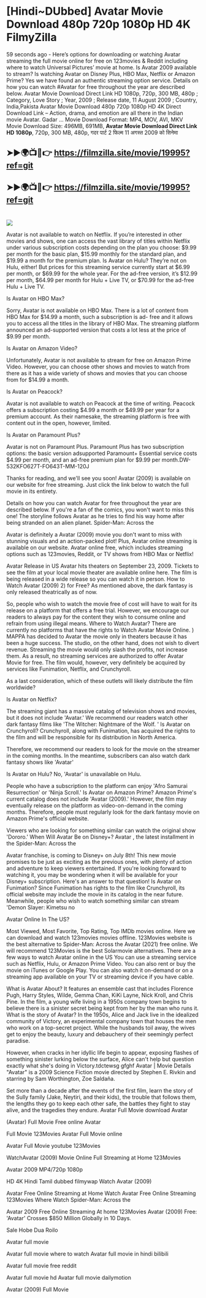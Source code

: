 # [Hindi~DUbbed] Avatar Movie Download 480p 720p 1080p HD 4K FilmyZilla


59 seconds ago - Here’s options for downloading or watching Avatar streaming the full movie online for free on 123movies & Reddit including where to watch Universal Pictures’ movie at home. Is Avatar 2009 available to stream? Is watching Avatar on Disney Plus, HBO Max, Netflix or Amazon Prime? Yes we have found an authentic streaming option service. Details on how you can watch #Avatar for free throughout the year are described below. Avatar Movie Download Direct Link HD 1080p, 720p, 300 MB, 480p ; Category, Love Story ; Year, 2009 ; Release date, 11 August 2009 ; Country, India,Pakista Avatar Movie Download 480p 720p 1080p HD 4K Direct Download Link – Action, drama, and emotion are all there in the Indian movie Avatar. Gadar ...
Movie Download Format: MP4, MOV, AVI, MKV
Movie Download Size: 496MB, 691MB, **Avatar Movie Download Direct Link HD 1080p**, 720p, 300 MB, 480p, गदर पार्ट 2 फिल्म 11 अगस्त 2009 को सिनेमा

## ➤►🌍📺📱👉   https://filmzilla.site/movie/19995?ref=git

## ➤►🌍📺📱👉   https://filmzilla.site/movie/19995?ref=git

#

<img src="https://image.tmdb.org/t/p/w780//vL5LR6WdxWPjLPFRLe133jXWsh5.jpg" />

Avatar is not available to watch on Netflix. If you’re interested in other movies and shows, one can access the vast library of titles within Netflix under various subscription costs depending on the plan you choose: $9.99 per month for the basic plan, $15.99 monthly for the standard plan, and $19.99 a month for the premium plan. Is Avatar on Hulu? They’re not on Hulu, either! But prices for this streaming service currently start at $6.99 per month, or $69.99 for the whole year. For the ad-free version, it’s $12.99 per month, $64.99 per month for Hulu + Live TV, or $70.99 for the ad-free Hulu + Live TV.

Is Avatar on HBO Max?

Sorry, Avatar is not available on HBO Max. There is a lot of content from HBO Max for $14.99 a month, such a subscription is ad- free and it allows you to access all the titles in the library of HBO Max. The streaming platform announced an ad-supported version that costs a lot less at the price of $9.99 per month.

Is Avatar on Amazon Video?

Unfortunately, Avatar is not available to stream for free on Amazon Prime Video. However, you can choose other shows and movies to watch from there as it has a wide variety of shows and movies that you can choose from for $14.99 a month.

Is Avatar on Peacock?

Avatar is not available to watch on Peacock at the time of writing. Peacock offers a subscription costing $4.99 a month or $49.99 per year for a premium account. As their namesake, the streaming platform is free with content out in the open, however, limited.

Is Avatar on Paramount Plus?

Avatar is not on Paramount Plus. Paramount Plus has two subscription options: the basic version adsupported Paramount+ Essential service costs $4.99 per month, and an ad-free premium plan for $9.99 per month.DW-532KFO627T-FO643T-MM-120J

Thanks for reading, and we'll see you soon! Avatar (2009) is available on our website for free streaming. Just click the link below to watch the full movie in its entirety.

Details on how you can watch Avatar for free throughout the year are described below. If you're a fan of the comics, you won't want to miss this one! The storyline follows Avatar as he tries to find his way home after being stranded on an alien planet. Spider-Man: Across the

Avatar is definitely a Avatar (2009) movie you don't want to miss with stunning visuals and an action-packed plot! Plus, Avatar online streaming is available on our website. Avatar online free, which includes streaming options such as 123movies, Reddit, or TV shows from HBO Max or Netflix!

Avatar Release in US Avatar hits theaters on September 23, 2009. Tickets to see the film at your local movie theater are available online here. The film is being released in a wide release so you can watch it in person. How to Watch Avatar (2009) 2) for Free? As mentioned above, the dark fantasy is only released theatrically as of now.

So, people who wish to watch the movie free of cost will have to wait for its release on a platform that offers a free trial. However, we encourage our readers to always pay for the content they wish to consume online and refrain from using illegal means. Where to Watch Avatar? There are currently no platforms that have the rights to Watch Avatar Movie Online. ) MAPPA has decided to Avatar the movie only in theaters because it has been a huge success. The studio, on the other hand, does not wish to divert revenue. Streaming the movie would only slash the profits, not increase them. As a result, no streaming services are authorized to offer Avatar Movie for free. The film would, however, very definitely be acquired by services like Funimation, Netflix, and Crunchyroll.

As a last consideration, which of these outlets will likely distribute the film worldwide?

Is Avatar on Netflix?

The streaming giant has a massive catalog of television shows and movies, but it does not include 'Avatar.' We recommend our readers watch other dark fantasy films like 'The Witcher: Nightmare of the Wolf. ' Is Avatar on Crunchyroll? Crunchyroll, along with Funimation, has acquired the rights to the film and will be responsible for its distribution in North America.

Therefore, we recommend our readers to look for the movie on the streamer in the coming months. In the meantime, subscribers can also watch dark fantasy shows like 'Avatar'

Is Avatar on Hulu? No, 'Avatar' is unavailable on Hulu.

People who have a subscription to the platform can enjoy 'Afro Samurai Resurrection' or 'Ninja Scroll.' Is Avatar on Amazon Prime? Amazon Prime's current catalog does not include 'Avatar (2009).' However, the film may eventually release on the platform as video-on-demand in the coming months. Therefore, people must regularly look for the dark fantasy movie on Amazon Prime's official website.

Viewers who are looking for something similar can watch the original show 'Dororo.' When Will Avatar Be on Disney+? Avatar , the latest installment in the Spider-Man: Across the

Avatar franchise, is coming to Disney+ on July 8th! This new movie promises to be just as exciting as the previous ones, with plenty of action and adventure to keep viewers entertained. If you're looking forward to watching it, you may be wondering when it will be available for your Disney+ subscription. Here's an answer to that question! Is Avatar on Funimation? Since Funimation has rights to the film like Crunchyroll, its official website may include the movie in its catalog in the near future. Meanwhile, people who wish to watch something similar can stream 'Demon Slayer: Kimetsu no

Avatar Online In The US?

Most Viewed, Most Favorite, Top Rating, Top IMDb movies online. Here we can download and watch 123movies movies offline. 123Movies website is the best alternative to Spider-Man: Across the Avatar (2021) free online. We will recommend 123Movies is the best Solarmovie alternatives. There are a few ways to watch Avatar online in the US You can use a streaming service such as Netflix, Hulu, or Amazon Prime Video. You can also rent or buy the movie on iTunes or Google Play. You can also watch it on-demand or on a streaming app available on your TV or streaming device if you have cable.

What is Avatar About? It features an ensemble cast that includes Florence Pugh, Harry Styles, Wilde, Gemma Chan, KiKi Layne, Nick Kroll, and Chris Pine. In the film, a young wife living in a 1950s company town begins to believe there is a sinister secret being kept from her by the man who runs it. What is the story of Avatar? In the 1950s, Alice and Jack live in the idealized community of Victory, an experimental company town that houses the men who work on a top-secret project. While the husbands toil away, the wives get to enjoy the beauty, luxury and debauchery of their seemingly perfect paradise.

However, when cracks in her idyllic life begin to appear, exposing flashes of something sinister lurking below the surface, Alice can't help but question exactly what she's doing in Victory.tdctewsg gfghf Avatar | Movie Details "Avatar" is a 2009 Science Fiction movie directed by Stephen E. Rivkin and starring by Sam Worthington, Zoe Saldaña.

Set more than a decade after the events of the first film, learn the story of the Sully family (Jake, Neytiri, and their kids), the trouble that follows them, the lengths they go to keep each other safe, the battles they fight to stay alive, and the tragedies they endure. Avatar Full Movie download Avatar

(Avatar) Full Movie Free online Avatar

Full Movie 123Movies Avatar Full Movie online

Avatar Full Movie youtube 123Movies

WatchAvatar (2009) Movie Online Full Streaming at Home 123Movies

Avatar 2009 MP4/720p 1080p

HD 4K Hindi Tamil dubbed filmywap Watch Avatar (2009)

Avatar Free Online Streaming at Home Watch Avatar Free Online Streaming 123Movies Where Watch Spider-Man: Across the

Avatar 2009 Free Online Streaming At home 123Movies Avatar (2009) Free: 'Avatar' Crosses $850 Million Globally in 10 Days.

Sale Hobe Dua Roilo

Avatar full movie

Avatar full movie where to watch Avatar full movie in hindi bilibili

Avatar full movie free reddit

Avatar full movie hd Avatar full movie dailymotion

Avatar (2009) Full Movie